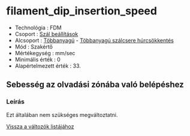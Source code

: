 # filament\_dip\_insertion\_speed

* Technológia : FDM
* Csoport : [Szál beállítások](../filament_settings/filament_settings.md)
* Alcsoport : [Többanyagú](../filament_settings/filament_settings.md#multimatériaux) - [Többanyagú szálcsere húrcsökkentés](filament_dip_insertion_speed.md)
* Mód : Szakértő
* Mértékegység : mm/sec
* Minimális érték :  0
* Alapértelmezett érték : 33.

## Sebesség az olvadási zónába való belépéshez

### Leírás

Ezt általában nem szükséges megváltoztatni.

[Vissza a változók listájához](/)

